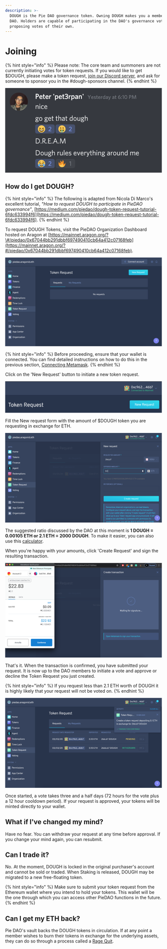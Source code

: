 ```yaml
---
description: >-
  DOUGH is the Pie DAO governance token. Owning DOUGH makes you a member of Pie
  DAO. Holders are capable of participating in the DAO's governance votes and
  proposing votes of their own.
---
```


# Joining

{% hint style="info" %}
Please note: The core team and summoners are not currently initiating votes for token requests. If you would like to get $DOUGH, please make a token request, [join our Discord server](https://discord.gg/eJTYNUF), and ask for someone to sponsor you in the \#dough-sponsors channel.
{% endhint %}

![](../.gitbook/assets/screenshot-2020-02-27-at-21.24.16.png)

## How do I get DOUGH?

{% hint style="info" %}
The following is adapted from Nicola Di Marco's excellent tutorial, _"How to request DOUGH to participate in PieDAO governance"_, [https://medium.com/piedao/dough-token-request-tutorial-6fdc633994f6](https://medium.com/piedao/dough-token-request-tutorial-6fdc633994f6).
{% endhint %}

To request DOUGH Tokens, visit the PieDAO Organization Dashboard hosted on Aragon at [https://mainnet.aragon.org/?\#/piedao/0x67044bb291dbbf697490410cb64a412c07168feb](https://mainnet.aragon.org/?#/piedao/0x67044bb291dbbf697490410cb64a412c07168feb).

![](../.gitbook/assets/step-1-token-page.png)

{% hint style="info" %}
Before proceeding, ensure that your wallet is connected. You can find detailed instructions on how to do this in the previous section, [Connecting Metamask](https://docs.piedao.org/pie-dao/connecting-metamask).
{% endhint %}

Click on the 'New Request' button to initiate a new token request.

![](../.gitbook/assets/step-2-new-request.png)

Fill the New request form with the amount of $DOUGH token you are requesting in exchange for ETH.

![](../.gitbook/assets/step3-fill-it.png)

The suggested ratio discussed by the DAO at this moment is **1 DOUGH = 0.00105 ETH or 2.1 ETH = 2000 DOUGH**. To make it easier, you can also use this [calculator](https://github.com/pie-dao/docs/raw/master/.gitbook/assets/PieDAO%20tokens%20calculator_SEED.xlsx).

When you're happy with your amounts, click 'Create Request' and sign the resulting transaction.

![](../.gitbook/assets/step-4-create.png)

That's it. When the transaction is confirmed, you have submitted your request. It is now up to the DAO members to initiate a vote and approve or decline the Token Request you just created. 

{% hint style="info" %}
If you request less than 2.1 ETH worth of DOUGH it is highly likely that your request will not be voted on.
{% endhint %}

![](../.gitbook/assets/step-5-done.png)

Once started, a vote takes three and a half days \(72 hours for the vote plus a 12 hour cooldown period\). If your request is approved, your tokens will be minted directly to your wallet.

## What if I've changed my mind?

Have no fear. You can withdraw your request at any time before approval. If you change your mind again, you can resubmit.

## Can I trade it?

No. At the moment, DOUGH is locked in the original purchaser's account and cannot be sold or traded. When Staking is released, DOUGH may be migrated to a new free-floating token.

{% hint style="info" %}
Make sure to submit your token request from the Ethereum wallet where you intend to hold your tokens. This wallet will be the one through which you can access other PieDAO functions in the future.
{% endhint %}

## Can I get my ETH back?

Pie DAO's vault backs the DOUGH tokens in circulation. If at any point a member wishes to burn their tokens in exchange for the underlying assets, they can do so through a process called a [Rage Quit](https://docs.piedao.org/pie-dao/rage-quitting).

